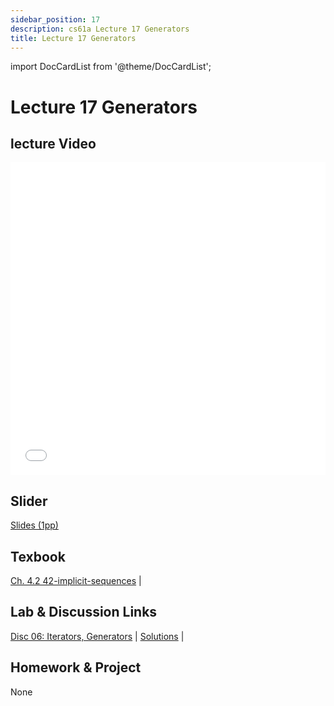 ```yaml
---
sidebar_position: 17
description: cs61a Lecture 17 Generators
title: Lecture 17 Generators
---
```


import DocCardList from '@theme/DocCardList';


# Lecture 17 Generators
## lecture Video

<iframe src="//player.bilibili.com/player.html?aid=277746636&bvid=BV17c411f78k&cid=1311465503&p=1&high_quality=1&danmaku=0" scrolling="no" border="0" frameborder="no" framespacing="0" allowfullscreen="true" allowfullscreen="allowfullscreen" width="100%" height="500" scrolling="no" frameborder="0" sandbox="allow-top-navigation allow-same-origin allow-forms allow-scripts"> </iframe>

## Slider
[Slides (1pp)](/resource/cs61a/17-Generators_1pp.pdf)
## Texbook
[Ch. 4.2 42-implicit-sequences](https://www.composingprograms.com/pages/42-implicit-sequences.html) | 

## Lab & Discussion Links
[Disc 06: Iterators, Generators](../dis/disc06.md) | [Solutions](../dis/sol-disc06.md) | 

## Homework & Project
None


<DocCardList />

